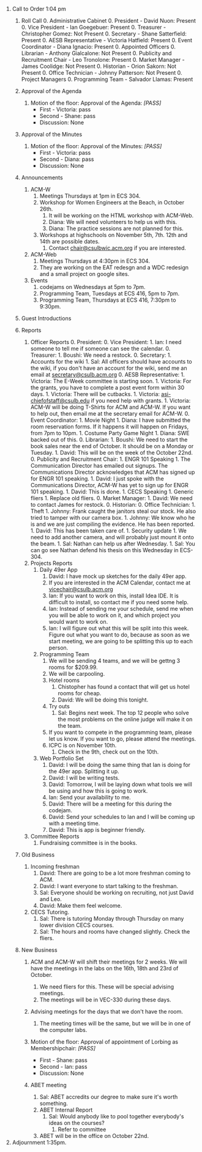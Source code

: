 1. Call to Order 1:04 pm
	1. Roll Call
		0. Administrative Cabinet
	        0. President - David Nuon: Present
	        0. Vice President - Ian Goegebuer: Present 
	        0. Treasurer - Christopher Gomez: Not Present
	        0. Secretary - Shane Satterfield: Present
	        0. AESB Representative - Victoria Hatfield: Present
	        0. Event Coordinator - Diana Ignacio: Present
		0. Appointed Officers
	        0. Librarian - Anthony Gialcalone: Not Present
	        0. Publicity and Recruitment Chair - Leo Tronolone: Present
	        0. Market Manager - James Coolidge: Not Present
	        0. Historian - Orion Sakorn: Not Present
	        0. Office Technician - Johnny Patterson: Not Present
	    0. Project Managers
			0. Programming Team - Salvador Llamas: Present
	1. Approval of the Agenda
		1. Motion of the floor: Approval of the Agenda: *[PASS]*
			- First - Victoria: pass 
			- Second - Shane: pass 
			- Discussion: None
		
	1. Approval of the Minutes
		1. Motion of the floor: Approval of the Minutes: *[PASS]*
			- First - Victoria: pass 
			- Second - Diana: pass 
			- Discussion: None
		
	1. Announcements
		1. ACM-W
			1. Meetings Thursdays at 1pm in ECS 304.
			1. Workshop for Women Engineers at the Beach, in October 26th.
				1. It will be working on the HTML workshop with ACM-Web.
				1. Diana: We will need volunteers to help us with this.
				1. Diana: The practice sessions are not planned for this.
			1. Workshops at highschools on November 5th, 7th. 12th and 14th are possible dates.
				1. Contact chair@csulbwic.acm.org if you are interested.
		1. ACM-Web
			1. Meetings Thursdays at 4:30pm in ECS 304.
			1. They are working on the EAT redesgn and a WDC redesign and a small project on google sites.
		1. Events
			1. codejams on Wednesdays at 5pm to 7pm.
			1. Programming Team, Tuesdays at ECS 416, 5pm to 7pm.
			1. Programming Team, Thursdays at ECS 416, 7:30pm to 9:30pm.
	1. Guest Introductions
	1. Reports
		1. Officer Reports
	        0. President:
	        0. Vice President: 
	        	1. Ian: I need someone to tell me if someone can see the calendar.
	        0. Treasurer: 
	        	1. Boushi: We need a restock.
	        0. Secretary: 
	        	1. Accounts for the wiki
	        		1. Sal: All officers should have accounts to the wiki, if you don't have an account for the wiki, send me an email at secretary@csulb.acm.org
	        0. AESB Representative:
	        	1. Victoria: The E-Week committee is starting soon.
	        	1. Victoria: For the grants, you have to complete a post event form within 30 days.
	        	1. Victoria: There will be cutbacks.
	        	1. Victoria: asi-chiefofstaff@csulb.edu if you need help with grants.
	        	1. Victoria: ACM-W will be doing T-Shirts for ACM and ACM-W. If you want to help out, then email me at the secretary email for ACM-W.
	        0. Event Coordinator:
	        	1. Movie Night
	        		1. Diana: I have submitted the room reservation forms. If it happens it will happen on Fridays, from 7pm to 10pm.
	        	1. Costume Party Game Night
	        		1. Diana: SWE backed out of this.
	        0. Librarian:
	        	1. Boushi: We need to start the book sales near the end of October. It should be on a Monday or Tuesday.
	        	1. David: This will be on the week of the October 22nd.
	        0. Publicity and Recruitment Chair:
	        	1. ENGR 101 Speaking
					1. The Communication Director has emailed out signups. The Communications Director acknowledges that ACM has signed up for ENGR 101 speaking.
						1. David: I just spoke with the Communications Director, ACM-W has yet to sign up for ENGR 101 speaking.
					1. David: This is done.
				1. CECS Speaking
				1. Generic fliers
				1. Replace old fliers.
	        0. Market Manager:
	        	1. David: We need to contact James for restock.
	        0. Historian:
	        0. Office Technician:
	        	1. Theft
					1. Johnny: Frank caught the janitors steal our stock. He also tried to tamper with our camera box.
					1. Johnny: We know who he is and we are just compiling the evidence. He has been reported.
					1. David: This has been taken care of.
				1. Security update
					1. We need to add another camera, and will probably just mount it onto the beam.
					1. Sal: Nathan can help us after Wednesday.
					1. Sal: You can go see Nathan defend his thesis on this Wednesday in ECS-304.
		1. Projects Reports
			1. Daily 49er App
				1. David: I have mock up sketches for the daily 49er app.
				1. If you are interested in the ACM Calendar, contact me at vicechair@csulb.acm.org
				1. Ian: If you want to work on this, install Idea IDE. It is difficult to install, so contact me if you need some help.
				1. Ian: Instead of sending me your schedule, send me when you will be able to work on it, and which project you would want to work on.
				1. Ian: I will figure out what this will be split into this week. Figure out what you want to do, because as soon as we start meeting, we are going to be splitting this up to each person.
			1. Programming Team
				1. We will be sending 4 teams, and we will be gettng 3 rooms for $209.99.
				1. We will be carpooling.
				1. Hotel rooms
					1. Chistopher has found a contact that will get us hotel rooms for cheap.
					1. David: We will be doing this tonight.
				1. Try outs
					1. Sal: Begins next week. The top 12 people who solve the most problems on the online judge will make it on the team.
				1. If you want to compete in the programming team, please let us know. If you want to go, please attend the meetings.
				1. ICPC is on November 10th.
					1. Check in the 9th, check out on the 10th.
			1. Web Portfolio Set
				1. David: I will be doing the same thing that Ian is doing for the 49er app. Splitting it up.
				1. David: I will be writing tests.
				1. David: Tomorrow, I will be laying down what tools we will be using and how this is going to work.
				1. Ian: Send your availability to me.
				1. David: There will be a meeting for this during the codejam.
				1. David: Send your schedules to Ian and I will be coming up with a meeting time. 
				1. David: This is app is beginner friendly.
		1. Committee Reports
			1. Fundraising committee is in the books.
	1. Old Business	
		1. Incoming freshman
			1. David: There are going to be a lot more freshman coming to ACM.
			1. David: I want everyone to start talking to the freshman.
			1. Sal: Everyone should be working on recruiting, not just David and Leo.
			1. David: Make them feel welcome.	
		1. CECS Tutoring.
			1. Sal: There is tutoring Monday through Thursday on many lower division CECS courses.
			1. Sal: The hours and rooms have changed slightly. Check the fliers.
	1. New Business
		1. ACM and ACM-W will shift their meetings for 2 weeks. We will have the meetings in the labs on the 16th, 18th and 23rd of October.
			1. We need fliers for this. These will be special advising meetings.	
			1. The meetings will be in VEC-330 during these days.
		1. Advising meetings for the days that we don't have the room.
			1. The meeting times will be the same, but we will be in one of the computer labs.
		1. Motion of the floor: Approval of appointment of Lorbing as Membershipchair: *[PASS]*
			- First - Shane: pass
			- Second - Ian: pass
			- Discussion: None
		
		1. ABET meeting
			1. Sal: ABET accredits our degree to make sure it's worth something.
			1. ABET Internal Report
				1. Sal: Would anybody like to pool together everybody's ideas on the courses?
					1. Refer to committee
			1. ABET will be in the office on October 22nd.
1. Adjournment 1:35pm.